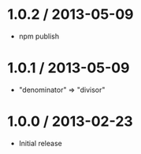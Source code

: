 # 1.0.2 / 2013-05-09

  * npm publish

# 1.0.1 / 2013-05-09

  * "denominator" => "divisor"

# 1.0.0 / 2013-02-23

  * Initial release